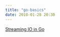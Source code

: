 ```yaml
---
title: "go-basics"
date: 2018-01-28 20:30
---
```


[Streaming IO in Go](https://medium.com/learning-the-go-programming-language/streaming-io-in-go-d93507931185)